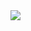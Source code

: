 <img src="https://cdn.jsdelivr.net/gh/devicons/devicon/icons/nextjs/nextjs-original.svg"/>
          
